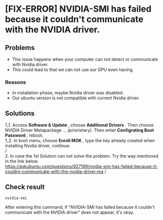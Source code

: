 # [FIX-ERROR] NVIDIA-SMI has failed because it couldn't communicate with the NVIDIA driver.
## Problems
- This issue happens when your computer can not detect or communicate with Nvidia driver.
- This could lead to that we can not use our GPU even having.
### Reasons
- In installation phase, maybe Nvidia driver was disabled.
- Our ubuntu version is not compatible with current Nvidia driver.
## Solutions
1_1. Access <strong> Software & Update </strong>, choose <strong> Additional Drivers </strong>. Then choose NVIDIA Driver Metapackage ... (priorietary). Then enter <strong> Configrating Boot Password </strong>, reboot.   
1_2. In boot menu, choose <strong> Enroll MOK </strong>, type the key already created when installing Nvidia driver, continue.   
/   
2. In case the 1st Solution can not solve the problem. Try the way mentioned in the link below.   
https://askubuntu.com/questions/927199/nvidia-smi-has-failed-because-it-couldnt-communicate-with-the-nvidia-driver-ma
/   
## Check result
```
nvidia-smi
```
After entering this command, if "NVIDIA-SMI has failed because it couldn't communicate with the NVIDIA driver" does not appear, it's okay.
